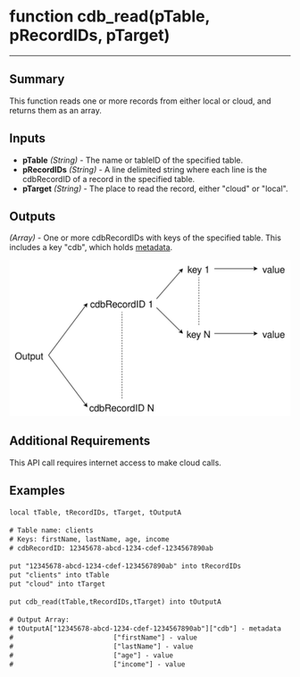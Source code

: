 # function cdb_read(pTable, pRecordIDs, pTarget)
---
## Summary
This function reads one or more records from either local or cloud, and returns them as an array.

## Inputs
* **pTable** *(String)* - The name or tableID of the specified table.
* **pRecordIDs** *(String)* - A line delimited string where each line is the cdbRecordID of a record in the specified table.
* **pTarget** *(String)* - The place to read the record, either "cloud" or "local".
       
## Outputs
*(Array)* - One or more cdbRecordIDs with keys of the specified table. This includes a key "cdb", which holds [metadata](metadata.md).

![ReadOutput](images/BasicOutput.svg)

## Additional Requirements
This API call requires internet access to make cloud calls.

## Examples
```livecodeserver
local tTable, tRecordIDs, tTarget, tOutputA

# Table name: clients
# Keys: firstName, lastName, age, income
# cdbRecordID: 12345678-abcd-1234-cdef-1234567890ab

put "12345678-abcd-1234-cdef-1234567890ab" into tRecordIDs
put "clients" into tTable
put "cloud" into tTarget
    
put cdb_read(tTable,tRecordIDs,tTarget) into tOutputA

# Output Array: 
# tOutputA["12345678-abcd-1234-cdef-1234567890ab"]["cdb"] - metadata
#						  ["firstName"] - value
#						  ["lastName"] - value
#						  ["age"] - value
#						  ["income"] - value
```